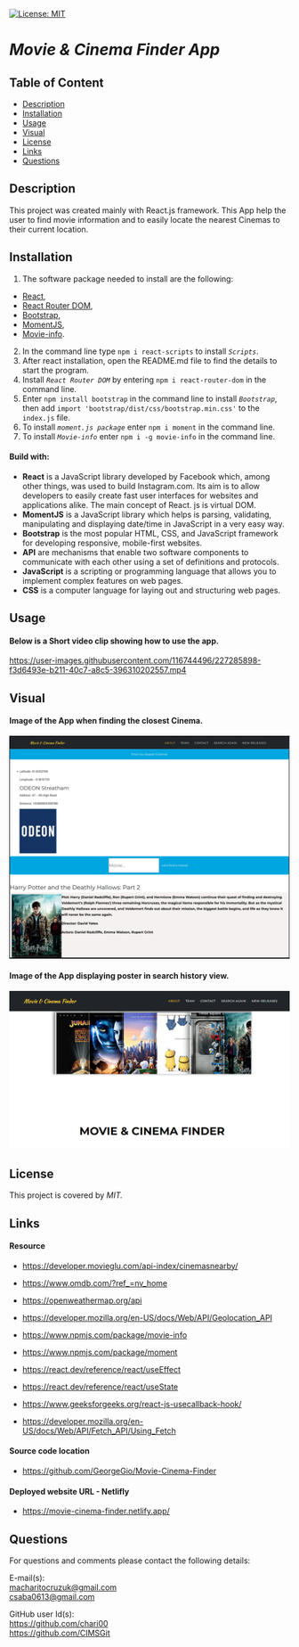 [![License: MIT](https://img.shields.io/badge/License-MIT-yellow.svg)](https://opensource.org/licenses/MIT)

# _**Movie & Cinema Finder App**_

  ## Table of Content 
- [Description](#Description)
- [Installation](#Installation)
- [Usage](#Usage)
- [Visual](#Visual)
- [License](#License)
- [Links](#Links)
- [Questions](#Questions)

## Description
This project was created mainly with React.js framework. This
App help the user to find movie information and to easily locate the nearest Cinemas to their current location.

## Installation 
1. The software package needed to install are the following:
- [React](https://reactjs.org/docs/getting-started.html), 
- [React Router DOM](https://www.npmjs.com/package/react-router-dom), 
- [Bootstrap](https://react-bootstrap.github.io/getting-started/introduction/), 
- [MomentJS](https://www.npmjs.com/package/moment),
- [Movie-info](https://www.npmjs.com/package/movie-info).
2. In the command line type `npm i react-scripts` to install _`Scripts`_.
3. After react installation, open the README.md file to find the details to start the program.
4. Install _`React Router DOM`_ by entering `npm i react-router-dom` in the command line.
5. Enter `npm install bootstrap` in the command line to install _`Bootstrap`_, then add `import 'bootstrap/dist/css/bootstrap.min.css'` to the `index.js` file.
6. To install _`moment.js package`_ enter `npm i moment` in the command line.
7. To install _`Movie-info`_ enter `npm i -g movie-info` in the command line.

#### Build with:

- **React** is a JavaScript library developed by Facebook which, among other things, was used to build Instagram.com. Its aim is to allow developers to easily create fast user interfaces for websites and applications alike. The main concept of React. js is virtual DOM.
- **MomentJS** is a JavaScript library which helps is parsing, validating, manipulating and displaying date/time in JavaScript in a very easy way.
- **Bootstrap** is the most popular HTML, CSS, and JavaScript framework for developing responsive, mobile-first websites.
- **API** are mechanisms that enable two software components to communicate with each other using a set of definitions and protocols.
- **JavaScript** is a scripting or programming language that allows you to implement complex features on web pages.
- **CSS** is a computer language for laying out and structuring web pages.

## Usage
#### Below is a Short video clip showing how to use the app.


https://user-images.githubusercontent.com/116744496/227285898-f3d6493e-b211-40c7-a8c5-396310202557.mp4



## Visual
#### Image of the App when finding the closest Cinema.
![Nearby-Cinema](public/assets/img/nearbyCinema.png)

#### Image of the App displaying poster in search history view.
![Search-history](public/assets/img/searchHistoryPoster.png)

## License
This project is covered by _MIT._

## Links

#### Resource 

- https://developer.movieglu.com/api-index/cinemasnearby/ 

- https://www.omdb.com/?ref_=nv_home 

- https://openweathermap.org/api 

- https://developer.mozilla.org/en-US/docs/Web/API/Geolocation_API 

- https://www.npmjs.com/package/movie-info 

- https://www.npmjs.com/package/moment 

- https://react.dev/reference/react/useEffect 

- https://react.dev/reference/react/useState 

- https://www.geeksforgeeks.org/react-js-usecallback-hook/ 

- https://developer.mozilla.org/en-US/docs/Web/API/Fetch_API/Using_Fetch 


#### Source code location

- https://github.com/GeorgeGio/Movie-Cinema-Finder 

#### Deployed website URL - Netlifly

- https://movie-cinema-finder.netlify.app/ 

## Questions
For questions and comments please contact the following details:

E-mail(s): <br>
macharitocruzuk@gmail.com <br>
csaba0613@gmail.com

GitHub user Id(s):<br>
https://github.com/chari00 <br>
https://github.com/CIMSGit
  
